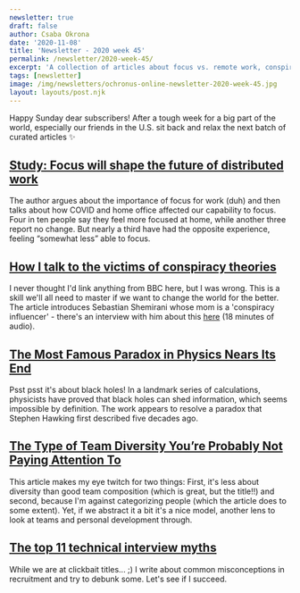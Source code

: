 ```yaml
---
newsletter: true
draft: false
author: Csaba Okrona
date: '2020-11-08'
title: 'Newsletter - 2020 week 45'
permalink: /newsletter/2020-week-45/
excerpt: 'A collection of articles about focus vs. remote work, conspiracy theories, black holes, diversity and hiring myths.'
tags: [newsletter]
image: /img/newsletters/ochronus-online-newsletter-2020-week-45.jpg
layout: layouts/post.njk
---
```


Happy Sunday dear subscribers! After a tough week for a big part of the world, especially our friends in the U.S. sit back and relax the next batch of curated articles ✨​
​
## [Study: Focus will shape the future of distributed work](https://blog.dropbox.com/topics/work-culture/economist-intelligence-unit-distributed-work-study)

The author argues about the importance of focus for work (duh) and then talks about how COVID and home office affected our capability to focus. Four in ten people say they feel more focused at home, while another three report no change. But nearly a third have had the opposite experience, feeling “somewhat less” able to focus.

## [How I talk to the victims of conspiracy theories](https://www.bbc.com/news/blogs-trending-54738471)

I never thought I'd link anything from BBC here, but I was wrong. This is a skill we'll all need to master if we want to change the world for the better. The article introduces Sebastian Shemirani whose mom is a 'conspiracy influencer' - there's an interview with him about this [here](https://www.bbc.co.uk/programmes/w3cszvsf) (18 minutes of audio).

## [​The Most Famous Paradox in Physics Nears Its End](https://www.quantamagazine.org/the-black-hole-information-paradox-comes-to-an-end-20201029/)

Psst psst it's about black holes! In a landmark series of calculations, physicists have proved that black holes can shed information, which seems impossible by definition. The work appears to resolve a paradox that Stephen Hawking first described five decades ago.

## ​[The Type of Team Diversity You’re Probably Not Paying Attention To](https://firstround.com/review/the-type-of-team-diversity-youre-probably-not-paying-attention-to/)

This article makes my eye twitch for two things: First, it's less about diversity than good team composition (which is great, but the title!!) and second, because I'm against categorizing people (which the article does to some extent). Yet, if we abstract it a bit it's a nice model, another lens to look at teams and personal development through.

## [The top 11 technical interview myths](https://ochronus.online/technical-interview-myths/)

While we are at clickbait titles... ;) I write about common misconceptions in recruitment and try to debunk some. Let's see if I succeed.





